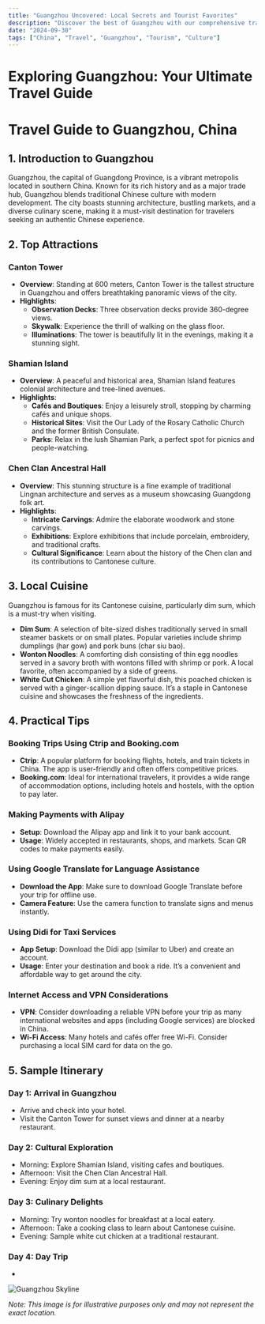 ```yaml
---
title: "Guangzhou Uncovered: Local Secrets and Tourist Favorites"
description: "Discover the best of Guangzhou with our comprehensive travel guide. Explore top attractions, savor local cuisine, and get insider tips for an unforgettable Chinese adventure."
date: "2024-09-30"
tags: ["China", "Travel", "Guangzhou", "Tourism", "Culture"]
---
```


# Exploring Guangzhou: Your Ultimate Travel Guide

# Travel Guide to Guangzhou, China

## 1. Introduction to Guangzhou
Guangzhou, the capital of Guangdong Province, is a vibrant metropolis located in southern China. Known for its rich history and as a major trade hub, Guangzhou blends traditional Chinese culture with modern development. The city boasts stunning architecture, bustling markets, and a diverse culinary scene, making it a must-visit destination for travelers seeking an authentic Chinese experience.

## 2. Top Attractions

### Canton Tower
- **Overview**: Standing at 600 meters, Canton Tower is the tallest structure in Guangzhou and offers breathtaking panoramic views of the city.
- **Highlights**:
  - **Observation Decks**: Three observation decks provide 360-degree views.
  - **Skywalk**: Experience the thrill of walking on the glass floor.
  - **Illuminations**: The tower is beautifully lit in the evenings, making it a stunning sight.

### Shamian Island
- **Overview**: A peaceful and historical area, Shamian Island features colonial architecture and tree-lined avenues.
- **Highlights**:
  - **Cafés and Boutiques**: Enjoy a leisurely stroll, stopping by charming cafés and unique shops.
  - **Historical Sites**: Visit the Our Lady of the Rosary Catholic Church and the former British Consulate.
  - **Parks**: Relax in the lush Shamian Park, a perfect spot for picnics and people-watching.

### Chen Clan Ancestral Hall
- **Overview**: This stunning structure is a fine example of traditional Lingnan architecture and serves as a museum showcasing Guangdong folk art.
- **Highlights**:
  - **Intricate Carvings**: Admire the elaborate woodwork and stone carvings.
  - **Exhibitions**: Explore exhibitions that include porcelain, embroidery, and traditional crafts.
  - **Cultural Significance**: Learn about the history of the Chen clan and its contributions to Cantonese culture.

## 3. Local Cuisine
Guangzhou is famous for its Cantonese cuisine, particularly dim sum, which is a must-try when visiting.

- **Dim Sum**: A selection of bite-sized dishes traditionally served in small steamer baskets or on small plates. Popular varieties include shrimp dumplings (har gow) and pork buns (char siu bao).
- **Wonton Noodles**: A comforting dish consisting of thin egg noodles served in a savory broth with wontons filled with shrimp or pork. A local favorite, often accompanied by a side of greens.
- **White Cut Chicken**: A simple yet flavorful dish, this poached chicken is served with a ginger-scallion dipping sauce. It’s a staple in Cantonese cuisine and showcases the freshness of the ingredients.

## 4. Practical Tips

### Booking Trips Using Ctrip and Booking.com
- **Ctrip**: A popular platform for booking flights, hotels, and train tickets in China. The app is user-friendly and often offers competitive prices.
- **Booking.com**: Ideal for international travelers, it provides a wide range of accommodation options, including hotels and hostels, with the option to pay later.

### Making Payments with Alipay
- **Setup**: Download the Alipay app and link it to your bank account.
- **Usage**: Widely accepted in restaurants, shops, and markets. Scan QR codes to make payments easily.

### Using Google Translate for Language Assistance
- **Download the App**: Make sure to download Google Translate before your trip for offline use.
- **Camera Feature**: Use the camera function to translate signs and menus instantly.

### Using Didi for Taxi Services
- **App Setup**: Download the Didi app (similar to Uber) and create an account.
- **Usage**: Enter your destination and book a ride. It’s a convenient and affordable way to get around the city.

### Internet Access and VPN Considerations
- **VPN**: Consider downloading a reliable VPN before your trip as many international websites and apps (including Google services) are blocked in China.
- **Wi-Fi Access**: Many hotels and cafés offer free Wi-Fi. Consider purchasing a local SIM card for data on the go.

## 5. Sample Itinerary

### Day 1: Arrival in Guangzhou
- Arrive and check into your hotel.
- Visit the Canton Tower for sunset views and dinner at a nearby restaurant.

### Day 2: Cultural Exploration
- Morning: Explore Shamian Island, visiting cafes and boutiques.
- Afternoon: Visit the Chen Clan Ancestral Hall.
- Evening: Enjoy dim sum at a local restaurant.

### Day 3: Culinary Delights
- Morning: Try wonton noodles for breakfast at a local eatery.
- Afternoon: Take a cooking class to learn about Cantonese cuisine.
- Evening: Sample white cut chicken at a traditional restaurant.

### Day 4: Day Trip
-

<img src="https://source.unsplash.com/1600x900/?Guangzhou,cityscape" alt="Guangzhou Skyline" loading="lazy">

*Note: This image is for illustrative purposes only and may not represent the exact location.*

